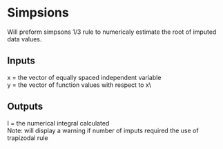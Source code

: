 # Simpsions 
Will preform simpsons 1/3 rule to numericaly estimate the root of imputed data values. 
## Inputs
x = the vector of equally spaced independent variable\
y = the vector of function values with respect to x\
## Outputs
I = the numerical integral calculated\
Note: will display a warning if number of imputs required the use of trapizodal rule 
